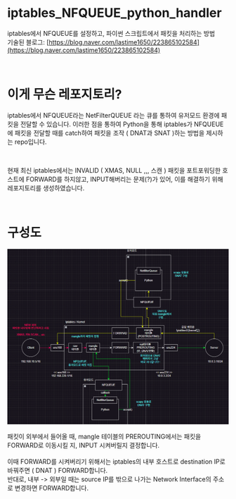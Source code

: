 # iptables_NFQUEUE_python_handler
iptables에서 NFQUEUE를 설정하고, 파이썬 스크립트에서 패킷을 처리하는 방법<br>
기술된 블로그: [https://blog.naver.com/lastime1650/223865102584](https://blog.naver.com/lastime1650/223865102584)

<br>

# 이게 무슨 레포지토리?

iptables에서 NFQUEUE라는 NetFilterQUEUE 라는 큐를 통하여 유저모드 환경에 패킷을 전달할 수 있습니다. 이러한 점을 통하여 Python을 통해 iptables가 NFQUEUE에 패킷을 전달할 때를 catch하여 패킷을 조작 ( DNAT과 SNAT )하는 방법을 제시하는 repo입니다.

<br>

현재 최신 iptables에서는 INVALID ( XMAS, NULL ,,, 스캔 ) 패킷을 포트포워딩한 호스트에 FORWARD를 하지않고, INPUT해버리는 문제(?)가 있어, 이를 해결하기 위해 레포지토리를 생성하였습니다.

<br>

# 구성도
![initial](https://github.com/lastime1650/iptables_NFQUEUE_python_handler/blob/main/image1.png)

패킷이 외부에서 들어올 때, mangle 테이블의 PREROUTING에서는 패킷을 FORWARD로 이동시킬 지, INPUT 시켜버릴지 결정합니다.<br><br>
이때 FORWARD를 시켜버리기 위해서는 iptables의 내부 호스트로 destination IP로 바꿔주면 ( DNAT ) FORWARD합니다. <br>
반대로, 내부 -> 외부일 때는 source IP를 밖으로 나가는 Network Interface의 주소로 변경하면 FORWARD합니다. <br>
